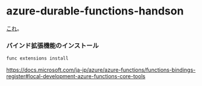 # azure-durable-functions-handson

[これ](https://docs.microsoft.com/ja-jp/azure/azure-functions/durable/quickstart-js-vscode)。

### バインド拡張機能のインストール

```bash
func extensions install
```

https://docs.microsoft.com/ja-jp/azure/azure-functions/functions-bindings-register#local-development-azure-functions-core-tools

